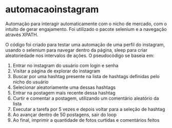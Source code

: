 # automacaoinstagram
Automação para interagir automaticamente com o nicho de mercado, com o intuito de gerar engajamento. Foi utilizado o pacote selenium e a navegação através XPATH.

O código foi criado para testar uma automação de uma perfil do instagram, usando o selenium para navegar dentro da página, sleep para criar aleatoriedade nos intervalos de ações. O pseudocódigo se baseia em:

1) Entrar no instagram do usuário com login e senha
2) Visitar a página de explorar do instagram
3) Buscar por uma hashtag presente na lista de hashtags definidas pelo nicho do usuário
4) Selecionar aleatoriamente uma dessas hashtags
5) Entrar na postagem mais recente dessa hashtag
6) Curtir e comentar a postagem, utilizando um comentário aleatório da lista
7) Executar a tarefa por 5 vezes e depois voltar para a seleção de hashtag
8) Ao avançar dentro de 50 postagens, sair do loop
9) Ao final, imprimir a quantidade de fotos curtidas e comentários feitos
